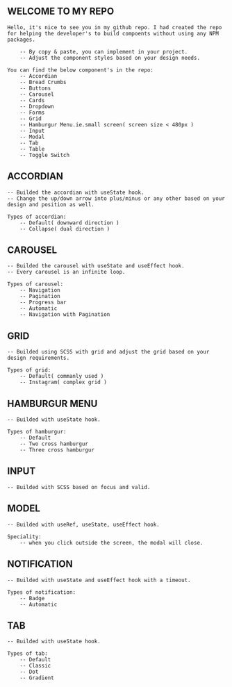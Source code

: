 ## WELCOME TO MY REPO

    Hello, it's nice to see you in my github repo. I had created the repo for helping the developer's to build compoents without using any NPM packages.

        -- By copy & paste, you can implement in your project.
        -- Adjust the component styles based on your design needs.
    
    You can find the below component's in the repo:
        -- Accordian
        -- Bread Crumbs
        -- Buttons
        -- Carousel
        -- Cards
        -- Dropdown
        -- Forms
        -- Grid
        -- Hamburgur Menu.ie.small screen( screen size < 480px )
        -- Input
        -- Modal
        -- Tab
        -- Table
        -- Toggle Switch


## ACCORDIAN
    -- Builded the accordian with useState hook.
    -- Change the up/down arrow into plus/minus or any other based on your design and position as well.

    Types of accordian:
        -- Default( downward direction )
        -- Collapse( dual direction )

## CAROUSEL
    -- Builded the carousel with useState and useEffect hook.
    -- Every carousel is an infinite loop.

    Types of carousel:
        -- Navigation
        -- Pagination
        -- Progress bar
        -- Automatic
        -- Navigation with Pagination

## GRID
    -- Builded using SCSS with grid and adjust the grid based on your design requirements.

    Types of grid:
        -- Default( commanly used )
        -- Instagram( complex grid )

## HAMBURGUR MENU
    -- Builded with useState hook.

    Types of hamburgur:
        -- Default
        -- Two cross hamburgur
        -- Three cross hamburgur

## INPUT
    -- Builded with SCSS based on focus and valid.

## MODEL
    -- Builded with useRef, useState, useEffect hook.

    Speciality:
        -- when you click outside the screen, the modal will close.

## NOTIFICATION
    -- Builded with useState and useEffect hook with a timeout.

    Types of notification:
        -- Badge
        -- Automatic

## TAB
    -- Builded with useState hook.

    Types of tab:
        -- Default
        -- Classic
        -- Dot
        -- Gradient